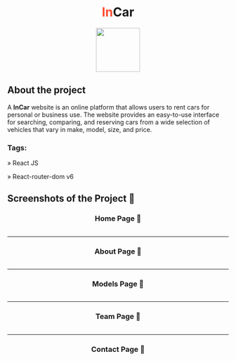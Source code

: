 <div align='center'>
<h1><span style="color: #fd4c31">In</span>Car</h1>
<img alt="" style="width:100px" src='./public/logoRound.png'/>
</div>
<h2>About the project</h2>

  <p>A <b>InCar</b> website is an online platform that allows users to rent cars for personal or business use. The website provides an easy-to-use interface for searching, comparing, and reserving cars from a wide selection of vehicles that vary in make, model, size, and price.</p>

<h3>Tags:</h3>

» React JS

» React-router-dom v6

<h2>Screenshots of the Project 📸</h2>
<h3 align='center'>Home Page 🏡</h3>

<div align='center'>
<img alt="" src='src/img/Capture/fullCapture.png'/>
</div>

<hr/>
<h3 align='center'>About Page 📃</h3>
<div align='center'>
<img alt="" src='src/img/Capture/AboutPageCapture.png'/>
</div>

<hr/>
<h3 align='center'>Models Page 🚓</h3>
<div align='center'>
<img alt="" src='src/img/Capture/ModelsPageCapture.png'/>
</div>

<hr/>
<h3 align='center'>Team Page 👨‍</h3>
<div align='center'>
<img alt="" src='src/img/Capture/TeamPageCapture.png'/>
</div>

<hr/>
<h3 align='center'>Contact Page 📱‍</h3>
<div align='center'>
<img alt="" src='src/img/Capture/ContactPageCapture.png'/>
</div>
